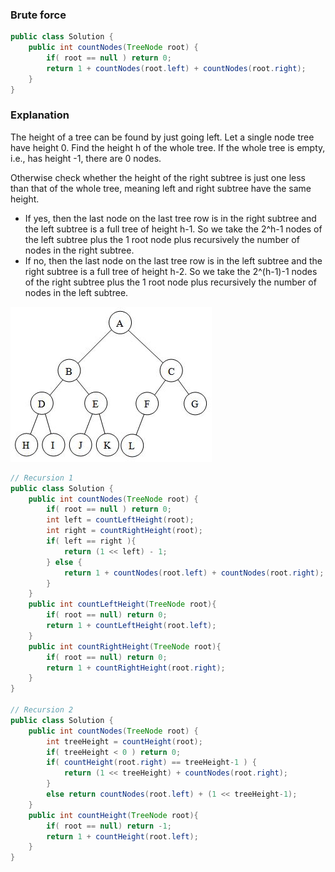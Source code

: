 ### Brute force 
```java
public class Solution {
    public int countNodes(TreeNode root) {
        if( root == null ) return 0;
        return 1 + countNodes(root.left) + countNodes(root.right);
    }
}
```


### Explanation
The height of a tree can be found by just going left. Let a single node tree have height 0. Find the height h of the whole tree. If the whole tree is empty, i.e., has height -1, there are 0 nodes.

Otherwise check whether the height of the right subtree is just one less than that of the whole tree, meaning left and right subtree have the same height.

* If yes, then the last node on the last tree row is in the right subtree and the left subtree is a full tree of height h-1. So we take the 2^h-1 nodes of the left subtree plus the 1 root node plus recursively the number of nodes in the right subtree.
* If no, then the last node on the last tree row is in the left subtree and the right subtree is a full tree of height h-2. So we take the 2^(h-1)-1 nodes of the right subtree plus the 1 root node plus recursively the number of nodes in the left subtree.

![alt text](https://github.com/RagingPsyduck/Data-Structures-and-Algorithms-in-Java/blob/master/Binary%20Tree/Top-Down%26Bottom-Up/222.%20Count%20Complete%20Tree%20Nodes/CompleteBinary.jpg)


```java
// Recursion 1
public class Solution {
    public int countNodes(TreeNode root) {
        if( root == null ) return 0;
        int left = countLeftHeight(root);
        int right = countRightHeight(root);
        if( left == right ){
            return (1 << left) - 1;
        } else {
            return 1 + countNodes(root.left) + countNodes(root.right);
        }
    }
    public int countLeftHeight(TreeNode root){
        if( root == null) return 0;
        return 1 + countLeftHeight(root.left);
    }
    public int countRightHeight(TreeNode root){
        if( root == null) return 0;
        return 1 + countRightHeight(root.right);
    }
}

// Recursion 2
public class Solution {
    public int countNodes(TreeNode root) {
        int treeHeight = countHeight(root);
        if( treeHeight < 0 ) return 0;
        if( countHeight(root.right) == treeHeight-1 ) {
            return (1 << treeHeight) + countNodes(root.right);
        }
        else return countNodes(root.left) + (1 << treeHeight-1);
    }
    public int countHeight(TreeNode root){
        if( root == null) return -1;
        return 1 + countHeight(root.left);
    }
}
```